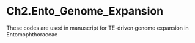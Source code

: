 # Ch2.Ento_Genome_Expansion
These codes are used in manuscript for TE-driven genome expansion in Entomophthoraceae
